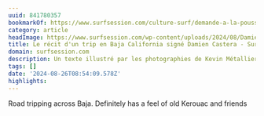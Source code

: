 ```yaml
---
uuid: 841780357
bookmarkOf: https://www.surfsession.com/culture-surf/demande-a-la-poussiere-le-recit-dun-trip-en-baja-california-signe-damien-castera/
category: article
headImage: https://www.surfsession.com/wp-content/uploads/2024/08/Damien_Action10_BajaCalifornia_0323_KevinMetallier-1.jpg
title: Le récit d'un trip en Baja California signé Damien Castera - Surf Session Magazine
domain: surfsession.com
description: Un texte illustré par les photographies de Kevin Métallier.
tags: []
date: '2024-08-26T08:54:09.578Z'
highlights:
---
```


Road tripping across Baja. Definitely has a feel of old Kerouac and friends

